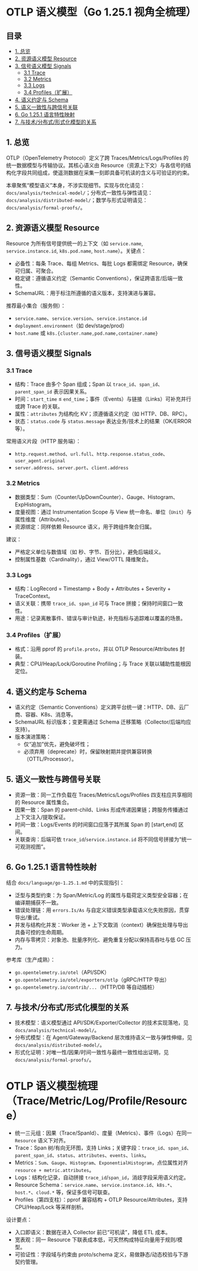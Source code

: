 # OTLP 语义模型（Go 1.25.1 视角全梳理）

## 目录

- [1. 总览](#1-总览)
- [2. 资源语义模型 Resource](#2-资源语义模型-resource)
- [3. 信号语义模型 Signals](#3-信号语义模型-signals)
  - [3.1 Trace](#31-trace)
  - [3.2 Metrics](#32-metrics)
  - [3.3 Logs](#33-logs)
  - [3.4 Profiles（扩展）](#34-profiles扩展)
- [4. 语义约定与 Schema](#4-语义约定与-schema)
- [5. 语义一致性与跨信号关联](#5-语义一致性与跨信号关联)
- [6. Go 1.25.1 语言特性映射](#6-go-1251-语言特性映射)
- [7. 与技术/分布式/形式化模型的关系](#7-与技术分布式形式化模型的关系)

## 1. 总览

OTLP（OpenTelemetry Protocol）定义了跨 Traces/Metrics/Logs/Profiles 的统一数据模型与传输协议。其核心语义由 Resource（资源上下文）与各信号的结构化字段共同组成，使遥测数据在采集一刻即具备可机读的含义与可验证的约束。

本章聚焦“模型语义”本身，不涉实现细节。实现与优化请见：`docs/analysis/technical-model/`；分布式一致性与弹性请见：`docs/analysis/distributed-model/`；数学与形式证明请见：`docs/analysis/formal-proofs/`。

## 2. 资源语义模型 Resource

Resource 为所有信号提供统一的上下文（如 `service.name`, `service.instance.id`, `k8s.pod.name`, `host.name`）。关键点：

- 必备性：每条 Trace、每组 Metrics、每批 Logs 都需绑定 Resource，确保可归属、可聚合。
- 稳定键：遵循语义约定（Semantic Conventions），保证跨语言/后端一致性。
- SchemaURL：用于标注所遵循的语义版本，支持演进与兼容。

推荐最小集合（服务侧）：

- `service.name`、`service.version`、`service.instance.id`
- `deployment.environment`（如 dev/stage/prod）
- `host.name` 或 `k8s.{cluster.name,pod.name,container.name}`

## 3. 信号语义模型 Signals

### 3.1 Trace

- 结构：Trace 由多个 Span 组成；Span 以 `trace_id`、`span_id`、`parent_span_id` 表示因果关系。
- 时间：`start_time` ≤ `end_time`；事件（Events）与链接（Links）可补充并行或跨 Trace 的关联。
- 属性：`attributes` 为结构化 KV；须遵循语义约定（如 HTTP、DB、RPC）。
- 状态：`status.code` 与 `status.message` 表达业务/技术上的结果（OK/ERROR 等）。

常用语义片段（HTTP 服务端）：

- `http.request.method`、`url.full`、`http.response.status_code`、`user_agent.original`
- `server.address`、`server.port`、`client.address`

### 3.2 Metrics

- 数据类型：Sum（Counter/UpDownCounter）、Gauge、Histogram、ExpHistogram。
- 度量视图：通过 Instrumentation Scope 与 View 统一命名、单位（`Unit`）与属性维度（Attributes）。
- 资源绑定：同样依赖 Resource 语义，用于跨组件聚合归属。

建议：

- 严格定义单位与数值域（如 秒、字节、百分比），避免后端歧义。
- 控制属性基数（Cardinality），通过 View/OTTL 降维聚合。

### 3.3 Logs

- 结构：LogRecord = Timestamp + Body + Attributes + Severity + TraceContext。
- 语义关联：携带 `trace_id`、`span_id` 可与 Trace 拼接；保持时间窗口一致性。
- 用途：记录离散事件、错误与审计轨迹，补充指标与追踪难以覆盖的场景。

### 3.4 Profiles（扩展）

- 格式：沿用 pprof 的 `profile.proto`，并以 OTLP Resource/Attributes 封装。
- 典型：CPU/Heap/Lock/Goroutine Profiling；与 Trace 关联以辅助性能根因定位。

## 4. 语义约定与 Schema

- 语义约定（Semantic Conventions）定义跨平台统一键：HTTP、DB、云厂商、容器、K8s、消息等。
- SchemaURL 标识版本；变更需通过 Schema 迁移策略（Collector/后端均应支持）。
- 版本演进策略：
  - 仅“追加”优先，避免破坏性；
  - 必须弃用（deprecate）时，保留映射期并提供兼容转换（OTTL/Processor）。

## 5. 语义一致性与跨信号关联

- 资源一致：同一工作负载在 Traces/Metrics/Logs/Profiles 四支柱应共享相同的 Resource 属性集合。
- 因果一致：Span 的 parent-child、Links 形成传递因果链；跨服务传播通过上下文注入/提取保证。
- 时间一致：Logs/Events 的时间窗口应落于其所属 Span 的 [start,end] 区间。
- 关联查询：后端可依 `trace_id`/`service.instance.id` 将不同信号拼接为“统一可观测视图”。

## 6. Go 1.25.1 语言特性映射

结合 `docs/language/go-1.25.1.md` 中的实现指引：

- 泛型与类型约束：为 Span/Metric/Log 的属性与载荷定义类型安全容器；在编译期捕获不一致。
- 错误处理链：用 `errors.Is/As` 与自定义错误类型承载语义化失败原因，贯穿导出/重试。
- 并发与结构化并发：Worker 池 + 上下文取消（context）确保批处理与导出具备可控的生命周期。
- 内存与零拷贝：对象池、批量序列化、避免重复分配以保持高吞吐与低 GC 压力。

参考库（生产成熟）：

- `go.opentelemetry.io/otel`（API/SDK）
- `go.opentelemetry.io/otel/exporters/otlp`（gRPC/HTTP 导出）
- `go.opentelemetry.io/contrib/...`（HTTP/DB 等自动插桩）

## 7. 与技术/分布式/形式化模型的关系

- 技术模型：语义模型通过 API/SDK/Exporter/Collector 的技术实现落地，见 `docs/analysis/technical-model/`。
- 分布式模型：在 Agent/Gateway/Backend 层次维持语义一致与弹性伸缩，见 `docs/analysis/distributed-model/`。
- 形式化证明：对唯一性/因果/时间一致性与最终一致性给出证明，见 `docs/analysis/formal-proofs/`。

# OTLP 语义模型梳理（Trace/Metric/Log/Profile/Resource）

- 统一三元组：因果（Trace/SpanId）、度量（Metrics）、事件（Logs）在同一 `Resource` 语义下对齐。
- Trace：Span 树/有向无环图，支持 Links；关键字段：`trace_id`、`span_id`、`parent_span_id`、`status`、`attributes`、`events`、`links`。
- Metrics：`Sum`、`Gauge`、`Histogram`、`ExponentialHistogram`，点位属性对齐 `resource + metric.attributes`。
- Logs：结构化记录，自动拼接 `trace_id`/`span_id`，消歧字段采用语义约定。
- Resource Schema：`service.name`、`service.instance.id`、`k8s.*`、`host.*`、`cloud.*` 等，保证多信号可联查。
- Profiles（第四支柱）：pprof 兼容结构 + OTLP Resource/Attributes，支持 CPU/Heap/Lock 等采样剖析。

设计要点：

- 入口即语义：数据在进入 Collector 前已“可机读”，降低 ETL 成本。
- 宽表观：同一 Resource 下联表成本低，可天然构成特征向量用于规则/模型。
- 可验证性：字段域与约束由 proto/schema 定义，易做静态/动态校验与下游契约管理。
